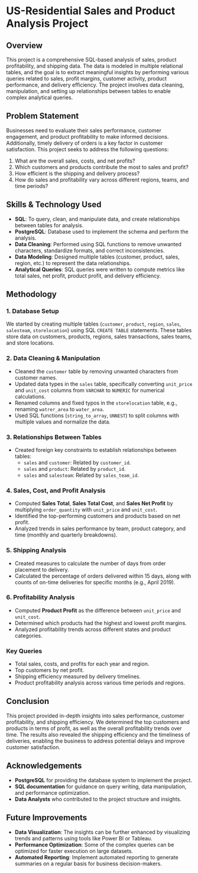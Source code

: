# US-Residential Sales and Product Analysis Project

## Overview
This project is a comprehensive SQL-based analysis of sales, product profitability, and shipping data. The data is modeled in multiple relational tables, and the goal is to extract meaningful insights by performing various queries related to sales, profit margins, customer activity, product performance, and delivery efficiency. The project involves data cleaning, manipulation, and setting up relationships between tables to enable complex analytical queries.

## Problem Statement
Businesses need to evaluate their sales performance, customer engagement, and product profitability to make informed decisions. Additionally, timely delivery of orders is a key factor in customer satisfaction. This project seeks to address the following questions:

1. What are the overall sales, costs, and net profits?
2. Which customers and products contribute the most to sales and profit?
3. How efficient is the shipping and delivery process?
4. How do sales and profitability vary across different regions, teams, and time periods?

## Skills & Technology Used
- **SQL**: To query, clean, and manipulate data, and create relationships between tables for analysis.
- **PostgreSQL**: Database used to implement the schema and perform the analysis.
- **Data Cleaning**: Performed using SQL functions to remove unwanted characters, standardize formats, and correct inconsistencies.
- **Data Modeling**: Designed multiple tables (customer, product, sales, region, etc.) to represent the data relationships.
- **Analytical Queries**: SQL queries were written to compute metrics like total sales, net profit, product profit, and delivery efficiency.

## Methodology
### 1. Database Setup
We started by creating multiple tables (`customer`, `product`, `region`, `sales`, `salesteam`, `storelocation`) using SQL `CREATE TABLE` statements. These tables store data on customers, products, regions, sales transactions, sales teams, and store locations.

### 2. Data Cleaning & Manipulation
- Cleaned the `customer` table by removing unwanted characters from customer names.
- Updated data types in the `sales` table, specifically converting `unit_price` and `unit_cost` columns from `VARCHAR` to `NUMERIC` for numerical calculations.
- Renamed columns and fixed typos in the `storelocation` table, e.g., renaming `watrer_area` to `water_area`.
- Used SQL functions (`string_to_array`, `UNNEST`) to split columns with multiple values and normalize the data.

### 3. Relationships Between Tables
- Created foreign key constraints to establish relationships between tables:
    - `sales` and `customer`: Related by `customer_id`.
    - `sales` and `product`: Related by `product_id`.
    - `sales` and `salesteam`: Related by `sales_team_id`.

### 4. Sales, Cost, and Profit Analysis
- Computed **Sales Total**, **Sales Total Cost**, and **Sales Net Profit** by multiplying `order_quantity` with `unit_price` and `unit_cost`.
- Identified the top-performing customers and products based on net profit.
- Analyzed trends in sales performance by team, product category, and time (monthly and quarterly breakdowns).
  
### 5. Shipping Analysis
- Created measures to calculate the number of days from order placement to delivery.
- Calculated the percentage of orders delivered within 15 days, along with counts of on-time deliveries for specific months (e.g., April 2019).
  
### 6. Profitability Analysis
- Computed **Product Profit** as the difference between `unit_price` and `unit_cost`.
- Determined which products had the highest and lowest profit margins.
- Analyzed profitability trends across different states and product categories.

### Key Queries
- Total sales, costs, and profits for each year and region.
- Top customers by net profit.
- Shipping efficiency measured by delivery timelines.
- Product profitability analysis across various time periods and regions.

## Conclusion
This project provided in-depth insights into sales performance, customer profitability, and shipping efficiency. We determined the top customers and products in terms of profit, as well as the overall profitability trends over time. The results also revealed the shipping efficiency and the timeliness of deliveries, enabling the business to address potential delays and improve customer satisfaction.

## Acknowledgements
- **PostgreSQL** for providing the database system to implement the project.
- **SQL documentation** for guidance on query writing, data manipulation, and performance optimization.
- **Data Analysts** who contributed to the project structure and insights.

## Future Improvements
- **Data Visualization**: The insights can be further enhanced by visualizing trends and patterns using tools like Power BI or Tableau.
- **Performance Optimization**: Some of the complex queries can be optimized for faster execution on large datasets.
- **Automated Reporting**: Implement automated reporting to generate summaries on a regular basis for business decision-makers.
